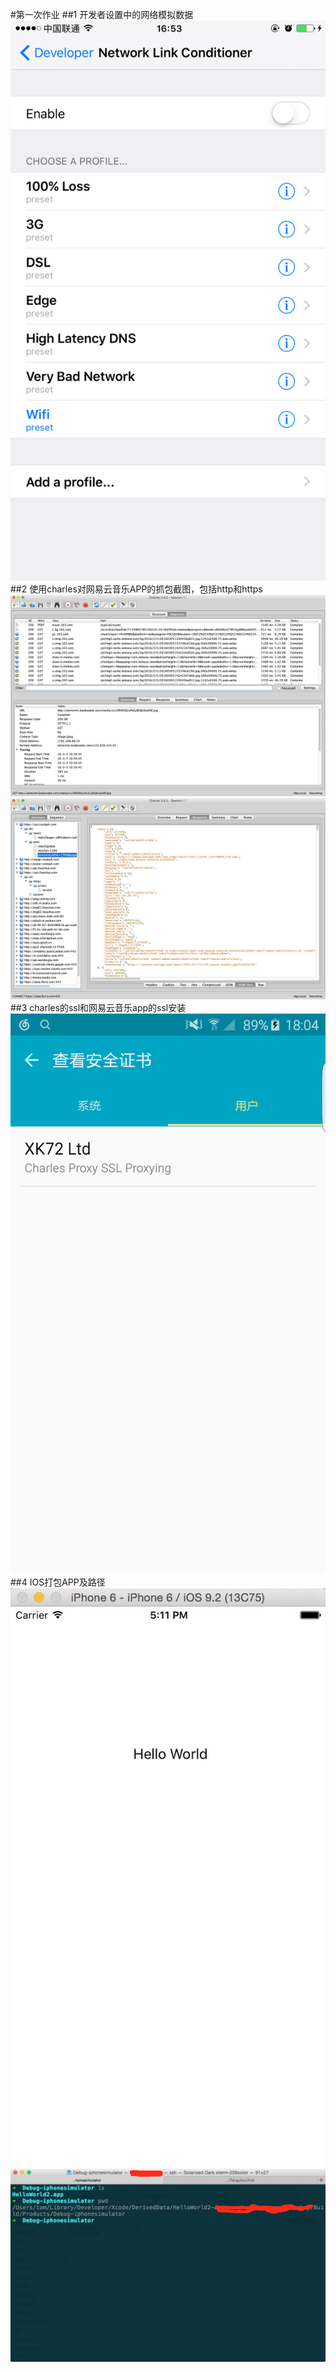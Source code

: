 #第一次作业
##1 开发者设置中的网络模拟数据
![image](https://github.com/Test-Seven/TangJixu/blob/master/2nd/1.png)
##2 使用charles对网易云音乐APP的抓包截图，包括http和https
![image](https://github.com/Test-Seven/TangJixu/blob/master/2nd/2_1.png)
![image](https://github.com/Test-Seven/TangJixu/blob/master/2nd/2_2.png)
##3 charles的ssl和网易云音乐app的ssl安装
![image](https://github.com/Test-Seven/TangJixu/blob/master/2nd/3.png)
##4 IOS打包APP及路径
![image](https://github.com/Test-Seven/TangJixu/blob/master/2nd/4_1.png)
![image](https://github.com/Test-Seven/TangJixu/blob/master/2nd/4_2.png)